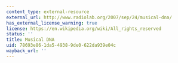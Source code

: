 ```yaml
---
content_type: external-resource
external_url: http://www.radiolab.org/2007/sep/24/musical-dna/
has_external_license_warning: true
license: https://en.wikipedia.org/wiki/All_rights_reserved
status: ''
title: Musical DNA
uid: 78693e86-1da5-4938-9de0-622da939e04c
wayback_url: ''
---
```

